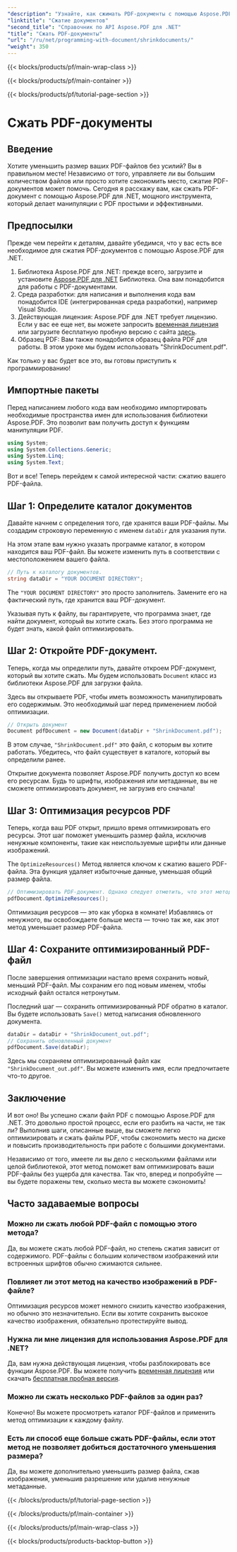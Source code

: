 ```yaml
---
"description": "Узнайте, как сжимать PDF-документы с помощью Aspose.PDF для .NET в этом пошаговом руководстве. Оптимизируйте ресурсы PDF и уменьшайте размер файла без ущерба для качества."
"linktitle": "Сжатие документов"
"second_title": "Справочник по API Aspose.PDF для .NET"
"title": "Сжать PDF-документы"
"url": "/ru/net/programming-with-document/shrinkdocuments/"
"weight": 350
---
```


{{< blocks/products/pf/main-wrap-class >}}

{{< blocks/products/pf/main-container >}}

{{< blocks/products/pf/tutorial-page-section >}}

# Сжать PDF-документы

## Введение

Хотите уменьшить размер ваших PDF-файлов без усилий? Вы в правильном месте! Независимо от того, управляете ли вы большим количеством файлов или просто хотите сэкономить место, сжатие PDF-документов может помочь. Сегодня я расскажу вам, как сжать PDF-документ с помощью Aspose.PDF для .NET, мощного инструмента, который делает манипуляции с PDF простыми и эффективными.

## Предпосылки

Прежде чем перейти к деталям, давайте убедимся, что у вас есть все необходимое для сжатия PDF-документов с помощью Aspose.PDF для .NET.

1. Библиотека Aspose.PDF для .NET: прежде всего, загрузите и установите [Aspose.PDF для .NET](https://releases.aspose.com/pdf/net/) Библиотека. Она вам понадобится для работы с PDF-документами.
2. Среда разработки: для написания и выполнения кода вам понадобится IDE (интегрированная среда разработки), например Visual Studio.
3. Действующая лицензия: Aspose.PDF для .NET требует лицензию. Если у вас ее еще нет, вы можете запросить [временная лицензия](https://purchase.aspose.com/temporary-license/) или загрузите бесплатную пробную версию с сайта [здесь](https://releases.aspose.com/).
4. Образец PDF: Вам также понадобится образец файла PDF для работы. В этом уроке мы будем использовать "ShrinkDocument.pdf".

Как только у вас будет все это, вы готовы приступить к программированию!


## Импортные пакеты

Перед написанием любого кода вам необходимо импортировать необходимые пространства имен для использования библиотеки Aspose.PDF. Это позволит вам получить доступ к функциям манипуляции PDF.

```csharp
using System;
using System.Collections.Generic;
using System.Linq;
using System.Text;
```

Вот и все! Теперь перейдем к самой интересной части: сжатию вашего PDF-файла.

## Шаг 1: Определите каталог документов

Давайте начнем с определения того, где хранятся ваши PDF-файлы. Мы создадим строковую переменную с именем `dataDir` для указания пути.

На этом этапе вам нужно указать программе каталог, в котором находится ваш PDF-файл. Вы можете изменить путь в соответствии с местоположением вашего файла.

```csharp
// Путь к каталогу документов.
string dataDir = "YOUR DOCUMENT DIRECTORY";
```

The `"YOUR DOCUMENT DIRECTORY"` это просто заполнитель. Замените его на фактический путь, где хранится ваш PDF-документ.

Указывая путь к файлу, вы гарантируете, что программа знает, где найти документ, который вы хотите сжать. Без этого программа не будет знать, какой файл оптимизировать.


## Шаг 2: Откройте PDF-документ.

Теперь, когда мы определили путь, давайте откроем PDF-документ, который вы хотите сжать. Мы будем использовать `Document` класс из библиотеки Aspose.PDF для загрузки файла.

Здесь вы открываете PDF, чтобы иметь возможность манипулировать его содержимым. Это необходимый шаг перед применением любой оптимизации.

```csharp
// Открыть документ
Document pdfDocument = new Document(dataDir + "ShrinkDocument.pdf");
```

В этом случае, `"ShrinkDocument.pdf"` это файл, с которым вы хотите работать. Убедитесь, что файл существует в каталоге, который вы определили ранее.

Открытие документа позволяет Aspose.PDF получить доступ ко всем его ресурсам. Будь то шрифты, изображения или метаданные, вы не сможете оптимизировать документ, не загрузив его сначала!

## Шаг 3: Оптимизация ресурсов PDF

Теперь, когда ваш PDF открыт, пришло время оптимизировать его ресурсы. Этот шаг поможет уменьшить размер файла, исключив ненужные компоненты, такие как неиспользуемые шрифты или данные изображений.

The `OptimizeResources()` Метод является ключом к сжатию вашего PDF-файла. Эта функция удаляет избыточные данные, уменьшая общий размер файла.

```csharp
// Оптимизировать PDF-документ. Однако следует отметить, что этот метод не может гарантировать сжатие документа.
pdfDocument.OptimizeResources();
```

Оптимизация ресурсов — это как уборка в комнате! Избавляясь от ненужного, вы освобождаете больше места — точно так же, как этот метод уменьшает размер PDF-файла.

## Шаг 4: Сохраните оптимизированный PDF-файл

После завершения оптимизации настало время сохранить новый, меньший PDF-файл. Мы сохраним его под новым именем, чтобы исходный файл остался нетронутым.

Последний шаг — сохранить оптимизированный PDF обратно в каталог. Вы будете использовать `Save()` метод написания обновленного документа.

```csharp
dataDir = dataDir + "ShrinkDocument_out.pdf";
// Сохранить обновленный документ
pdfDocument.Save(dataDir);
```

Здесь мы сохраняем оптимизированный файл как `"ShrinkDocument_out.pdf"`. Вы можете изменить имя, если предпочитаете что-то другое.

## Заключение

И вот оно! Вы успешно сжали файл PDF с помощью Aspose.PDF для .NET. Это довольно простой процесс, если его разбить на части, не так ли? Выполнив шаги, описанные выше, вы сможете легко оптимизировать и сжать файлы PDF, чтобы сэкономить место на диске и повысить производительность при работе с большими документами.

Независимо от того, имеете ли вы дело с несколькими файлами или целой библиотекой, этот метод поможет вам оптимизировать ваши PDF-файлы без ущерба для качества. Так что, вперед и попробуйте — вы будете поражены тем, сколько места вы можете сэкономить!

## Часто задаваемые вопросы

### Можно ли сжать любой PDF-файл с помощью этого метода?
Да, вы можете сжать любой PDF-файл, но степень сжатия зависит от содержимого. PDF-файлы с большим количеством изображений или встроенных шрифтов обычно сжимаются сильнее.

### Повлияет ли этот метод на качество изображений в PDF-файле?
Оптимизация ресурсов может немного снизить качество изображения, но обычно это незначительно. Если вы хотите сохранить высокое качество изображения, обязательно протестируйте вывод.

### Нужна ли мне лицензия для использования Aspose.PDF для .NET?
Да, вам нужна действующая лицензия, чтобы разблокировать все функции Aspose.PDF. Вы можете получить [временная лицензия](https://purchase.aspose.com/temporary-license/) или скачать [бесплатная пробная версия](https://releases.aspose.com/).

### Можно ли сжать несколько PDF-файлов за один раз?
Конечно! Вы можете просмотреть каталог PDF-файлов и применить метод оптимизации к каждому файлу.

### Есть ли способ еще больше сжать PDF-файлы, если этот метод не позволяет добиться достаточного уменьшения размера?
Да, вы можете дополнительно уменьшить размер файла, сжав изображения, уменьшив разрешение или удалив ненужные метаданные.

{{< /blocks/products/pf/tutorial-page-section >}}

{{< /blocks/products/pf/main-container >}}

{{< /blocks/products/pf/main-wrap-class >}}

{{< blocks/products/products-backtop-button >}}